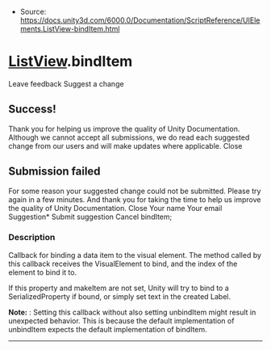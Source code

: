 * Source: https://docs.unity3d.com/6000.0/Documentation/ScriptReference/UIElements.ListView-bindItem.html

#  [ListView](https://docs.unity3d.com/6000.0/Documentation/ScriptReference/UIElements.ListView.html).bindItem
Leave feedback
Suggest a change
## Success!
Thank you for helping us improve the quality of Unity Documentation. Although we cannot accept all submissions, we do read each suggested change from our users and will make updates where applicable.
Close
## Submission failed
For some reason your suggested change could not be submitted. Please <a>try again</a> in a few minutes. And thank you for taking the time to help us improve the quality of Unity Documentation.
Close
Your name Your email Suggestion* Submit suggestion
Cancel
bindItem; 
### Description
Callback for binding a data item to the visual element. 
The method called by this callback receives the VisualElement to bind, and the index of the element to bind it to.  
  
If this property and makeItem are not set, Unity will try to bind to a SerializedProperty if bound, or simply set text in the created Label.  
  
**Note:** : Setting this callback without also setting unbindItem might result in unexpected behavior. This is because the default implementation of unbindItem expects the default implementation of bindItem. 
* * *
